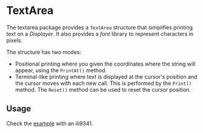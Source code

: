 # TextArea

The textarea package provides a `TextArea` structure that simplifies printing text on a _Displayer_. It also provides a _font_ library to represent characters in pixels.

The structure has two modes:
* Positional printing where you given the coordinates where the string will appear, using the `PrintAt()` method.
* Terminal-like printing where text is displayed at the cursor's position and the cursor moves with each new call. This is performed by the `Print()` method. The `Reset()` method can be used to reset the cursor position.


## Usage

Check the [example](../examples/textarea/main.go) with an ili9341.
